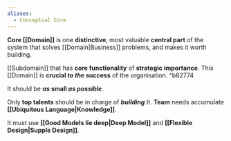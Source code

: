 ```yaml
---
aliases:
  - Conceptual Core
---
```

**Core [[Domain]]** is one **distinctive**, most valuable **central part** of the system that solves [[Domain|Business]] problems, and makes it worth building.

[[Subdomain]] that has **core functionality** of **strategic importance**. This [[Domain]] is **crucial *to the* success** of the organisation. ^b82774

It should be ***as* small *as possible***.

Only **top talents** should be in charge of ***building*** It.
**Team** needs accumulate **[[Ubiquitous Language|Knowledge]]**.

It must use **[[Good Models lie deep|Deep Model]]** and **[[Flexible Design|Supple Design]]**.



